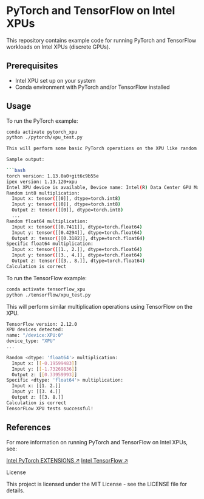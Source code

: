 # PyTorch and TensorFlow on Intel XPUs

This repository contains example code for running PyTorch and TensorFlow workloads on Intel XPUs (discrete GPUs).

## Prerequisites

- Intel XPU set up on your system
- Conda environment with PyTorch and/or TensorFlow installed 

## Usage

To run the PyTorch example:

```bash
conda activate pytorch_xpu
python ./pytorch/xpu_test.py

This will perform some basic PyTorch operations on the XPU like random and specific int8/float64 multiplications.

Sample output:

```bash
torch version: 1.13.0a0+git6c9b55e
ipex version: 1.13.120+xpu  
Intel XPU device is available, Device name: Intel(R) Data Center GPU Max 1550
Random int8 multiplication:
  Input x: tensor([[0]], dtype=torch.int8)
  Input y: tensor([[0]], dtype=torch.int8)
  Output z: tensor([[0]], dtype=torch.int8)
  ...
Random float64 multiplication: 
  Input x: tensor([[0.7411]], dtype=torch.float64)
  Input y: tensor([[0.4294]], dtype=torch.float64)
  Output z: tensor([[0.3182]], dtype=torch.float64)
Specific float64 multiplication:
  Input x: tensor([[1., 2.]], dtype=torch.float64)
  Input y: tensor([[3., 4.]], dtype=torch.float64)
  Output z: tensor([[3., 8.]], dtype=torch.float64)
Calculation is correct
```


To run the TensorFlow example:

```bash
conda activate tensorflow_xpu
python ./tensorflow/xpu_test.py
```

This will perform similar multiplication operations using TensorFlow on the XPU.

```bash
TensorFlow version: 2.12.0
XPU devices detected:
name: "/device:XPU:0"
device_type: "XPU" 
...

Random <dtype: 'float64'> multiplication:
  Input x: [[-0.19599483]]
  Input y: [[-1.73269836]]
  Output z: [[0.33959993]]  
Specific <dtype: 'float64'> multiplication:
  Input x: [[1. 2.]]
  Input y: [[3. 4.]]
  Output z: [[3. 8.]]
Calculation is correct  
TensorFLow XPU tests successful!
```

## References

For more information on running PyTorch and TensorFlow on Intel XPUs, see:

[Intel PyTorch EXTENSIONS ↗](https://github.com/intel/intel_extension_for_pytorch)
[Intel TensorFlow ↗](https://github.com/intel/intel_extension_for_tensorflow)

License

This project is licensed under the MIT License - see the LICENSE file for details.
